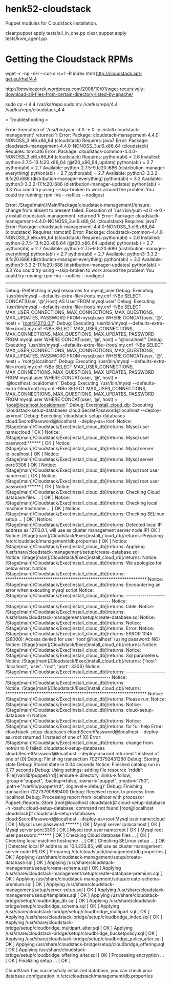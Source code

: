 henk52-cloudstack
=================

Puppet modules for Cloudstack installation.

  clear;puppet apply tests/all_in_one.pp 
  clear;puppet apply tests/kvm_agent.pp 





# Getting the Cloudstack RPMs
wget -r -np -nH --cut-dirs=1 -R index.html http://cloudstack.apt-get.eu/rhel/4.4

http://bmwieczorek.wordpress.com/2008/10/01/wget-recursively-download-all-files-from-certain-directory-listed-by-apache/

sudo cp -r 4.4 /var/ks/repo
sudo mv /var/ks/repo/4.4 /var/ks/repo/cloudstack_4.4


= Troubleshooting =

Error: Execution of '/usr/bin/yum -d 0 -e 0 -y install cloudstack-management' returned 1: Error: Package: cloudstack-management-4.4.0-NONOSS_3.el6.x86_64 (cloudstack)
           Requires: java7
Error: Package: cloudstack-management-4.4.0-NONOSS_3.el6.x86_64 (cloudstack)
           Requires: tomcat6
Error: Package: cloudstack-common-4.4.0-NONOSS_3.el6.x86_64 (cloudstack)
           Requires: python(abi) = 2.6
           Installed: python-2.7.5-13.fc20.x86_64 (@f20_x86_64_update)
               python(abi) = 2.7
               python(abi) = 2.7
           Available: python-2.7.5-9.fc20.i686 (distribution-manager-everything)
               python(abi) = 2.7
               python(abi) = 2.7
           Available: python3-3.3.2-8.fc20.i686 (distribution-manager-everything)
               python(abi) = 3.3
           Available: python3-3.3.2-17.fc20.i686 (distribution-manager-updates)
               python(abi) = 3.3
 You could try using --skip-broken to work around the problem
 You could try running: rpm -Va --nofiles --nodigest

Error: /Stage[main]/Main/Package[cloudstack-management]/ensure: change from absent to present failed: Execution of '/usr/bin/yum -d 0 -e 0 -y install cloudstack-management' returned 1: Error: Package: cloudstack-management-4.4.0-NONOSS_3.el6.x86_64 (cloudstack)
           Requires: java7
Error: Package: cloudstack-management-4.4.0-NONOSS_3.el6.x86_64 (cloudstack)
           Requires: tomcat6
Error: Package: cloudstack-common-4.4.0-NONOSS_3.el6.x86_64 (cloudstack)
           Requires: python(abi) = 2.6
           Installed: python-2.7.5-13.fc20.x86_64 (@f20_x86_64_update)
               python(abi) = 2.7
               python(abi) = 2.7
           Available: python-2.7.5-9.fc20.i686 (distribution-manager-everything)
               python(abi) = 2.7
               python(abi) = 2.7
           Available: python3-3.3.2-8.fc20.i686 (distribution-manager-everything)
               python(abi) = 3.3
           Available: python3-3.3.2-17.fc20.i686 (distribution-manager-updates)
               python(abi) = 3.3
 You could try using --skip-broken to work around the problem
 You could try running: rpm -Va --nofiles --nodigest


---

Debug: Prefetching mysql resources for mysql_user
Debug: Executing '/usr/bin/mysql --defaults-extra-file=/root/.my.cnf -NBe SELECT CONCAT(User, '@',Host) AS User FROM mysql.user'
Debug: Executing '/usr/bin/mysql --defaults-extra-file=/root/.my.cnf -NBe SELECT MAX_USER_CONNECTIONS, MAX_CONNECTIONS, MAX_QUESTIONS, MAX_UPDATES, PASSWORD FROM mysql.user WHERE CONCAT(user, '@', host) = 'root@127.0.0.1''
Debug: Executing '/usr/bin/mysql --defaults-extra-file=/root/.my.cnf -NBe SELECT MAX_USER_CONNECTIONS, MAX_CONNECTIONS, MAX_QUESTIONS, MAX_UPDATES, PASSWORD FROM mysql.user WHERE CONCAT(user, '@', host) = '@localhost''
Debug: Executing '/usr/bin/mysql --defaults-extra-file=/root/.my.cnf -NBe SELECT MAX_USER_CONNECTIONS, MAX_CONNECTIONS, MAX_QUESTIONS, MAX_UPDATES, PASSWORD FROM mysql.user WHERE CONCAT(user, '@', host) = 'root@localhost''
Debug: Executing '/usr/bin/mysql --defaults-extra-file=/root/.my.cnf -NBe SELECT MAX_USER_CONNECTIONS, MAX_CONNECTIONS, MAX_QUESTIONS, MAX_UPDATES, PASSWORD FROM mysql.user WHERE CONCAT(user, '@', host) = '@localhost.localdomain''
Debug: Executing '/usr/bin/mysql --defaults-extra-file=/root/.my.cnf -NBe SELECT MAX_USER_CONNECTIONS, MAX_CONNECTIONS, MAX_QUESTIONS, MAX_UPDATES, PASSWORD FROM mysql.user WHERE CONCAT(user, '@', host) = 'root@localhost.localdomain''
Debug: Exec[install_cloud_db](provider=posix): Executing 'cloudstack-setup-databases cloud:SecretPassword@localhost --deploy-as=root'
Debug: Executing 'cloudstack-setup-databases cloud:SecretPassword@localhost --deploy-as=root'
Notice: /Stage[main]/Cloudstack/Exec[install_cloud_db]/returns: Mysql user name:cloud                                                           [ OK ]
Notice: /Stage[main]/Cloudstack/Exec[install_cloud_db]/returns: Mysql user password:******                                                      [ OK ]
Notice: /Stage[main]/Cloudstack/Exec[install_cloud_db]/returns: Mysql server ip:localhost                                                       [ OK ]
Notice: /Stage[main]/Cloudstack/Exec[install_cloud_db]/returns: Mysql server port:3306                                                          [ OK ]
Notice: /Stage[main]/Cloudstack/Exec[install_cloud_db]/returns: Mysql root user name:root                                                       [ OK ]
Notice: /Stage[main]/Cloudstack/Exec[install_cloud_db]/returns: Mysql root user password:******                                                 [ OK ]
Notice: /Stage[main]/Cloudstack/Exec[install_cloud_db]/returns: Checking Cloud database files ...                                               [ OK ]
Notice: /Stage[main]/Cloudstack/Exec[install_cloud_db]/returns: Checking local machine hostname ...                                             [ OK ]
Notice: /Stage[main]/Cloudstack/Exec[install_cloud_db]/returns: Checking SELinux setup ...                                                      [ OK ]
Notice: /Stage[main]/Cloudstack/Exec[install_cloud_db]/returns: Detected local IP address as 127.0.0.1, will use as cluster management server node IP[ OK ]
Notice: /Stage[main]/Cloudstack/Exec[install_cloud_db]/returns: Preparing /etc/cloudstack/management/db.properties                              [ OK ]
Notice: /Stage[main]/Cloudstack/Exec[install_cloud_db]/returns: Applying /usr/share/cloudstack-management/setup/create-database.sql             
Notice: /Stage[main]/Cloudstack/Exec[install_cloud_db]/returns: 
Notice: /Stage[main]/Cloudstack/Exec[install_cloud_db]/returns: We apologize for below error:
Notice: /Stage[main]/Cloudstack/Exec[install_cloud_db]/returns: ***************************************************************
Notice: /Stage[main]/Cloudstack/Exec[install_cloud_db]/returns: Encountering an error when executing mysql script
Notice: /Stage[main]/Cloudstack/Exec[install_cloud_db]/returns: ----------------------------------------------------------------------
Notice: /Stage[main]/Cloudstack/Exec[install_cloud_db]/returns: table:
Notice: /Stage[main]/Cloudstack/Exec[install_cloud_db]/returns: /usr/share/cloudstack-management/setup/create-database.sql
Notice: /Stage[main]/Cloudstack/Exec[install_cloud_db]/returns: 
Notice: /Stage[main]/Cloudstack/Exec[install_cloud_db]/returns: Error:
Notice: /Stage[main]/Cloudstack/Exec[install_cloud_db]/returns: ERROR 1045 (28000): Access denied for user 'root'@'localhost' (using password: NO)
Notice: /Stage[main]/Cloudstack/Exec[install_cloud_db]/returns: 
Notice: /Stage[main]/Cloudstack/Exec[install_cloud_db]/returns: 
Notice: /Stage[main]/Cloudstack/Exec[install_cloud_db]/returns: Sql parameters:
Notice: /Stage[main]/Cloudstack/Exec[install_cloud_db]/returns: {'host': 'localhost', 'user': 'root', 'port': 3306}
Notice: /Stage[main]/Cloudstack/Exec[install_cloud_db]/returns: ----------------------------------------------------------------------
Notice: /Stage[main]/Cloudstack/Exec[install_cloud_db]/returns:             
Notice: /Stage[main]/Cloudstack/Exec[install_cloud_db]/returns: ***************************************************************
Notice: /Stage[main]/Cloudstack/Exec[install_cloud_db]/returns: Please run:
Notice: /Stage[main]/Cloudstack/Exec[install_cloud_db]/returns: 
Notice: /Stage[main]/Cloudstack/Exec[install_cloud_db]/returns:     cloud-setup-database -h
Notice: /Stage[main]/Cloudstack/Exec[install_cloud_db]/returns: 
Notice: /Stage[main]/Cloudstack/Exec[install_cloud_db]/returns: for full help
Error: cloudstack-setup-databases cloud:SecretPassword@localhost --deploy-as=root returned 1 instead of one of [0]
Error: /Stage[main]/Cloudstack/Exec[install_cloud_db]/returns: change from notrun to 0 failed: cloudstack-setup-databases cloud:SecretPassword@localhost --deploy-as=root returned 1 instead of one of [0]
Debug: Finishing transaction 70273792431280
Debug: Storing state
Debug: Stored state in 0.04 seconds
Notice: Finished catalog run in 0.77 seconds
Debug: Using settings: adding file resource 'rrddir': 'File[/var/lib/puppet/rrd]{:ensure=>:directory, :links=>:follow, :group=>"puppet", :backup=>false, :owner=>"puppet", :mode=>"750", :path=>"/var/lib/puppet/rrd", :loglevel=>:debug}'
Debug: Finishing transaction 70273790989400
Debug: Received report to process from localhost
Debug: Processing report from localhost with processor Puppet::Reports::Store
[root@localhost cloudstack]# cloud-setup-database -h
-bash: cloud-setup-database: command not found
[root@localhost cloudstack]# cloudstack-setup-databases cloud:SecretPassword@localhost --deploy-as=root
Mysql user name:cloud                                                           [ OK ]
Mysql user password:******                                                      [ OK ]
Mysql server ip:localhost                                                       [ OK ]
Mysql server port:3306                                                          [ OK ]
Mysql root user name:root                                                       [ OK ]
Mysql root user password:******                                                 [ OK ]
Checking Cloud database files ...                                               [ OK ]
Checking local machine hostname ...                                             [ OK ]
Checking SELinux setup ...                                                      [ OK ]
Detected local IP address as 10.1.233.85, will use as cluster management server node IP[ OK ]
Preparing /etc/cloudstack/management/db.properties                              [ OK ]
Applying /usr/share/cloudstack-management/setup/create-database.sql             [ OK ]
Applying /usr/share/cloudstack-management/setup/create-schema.sql               [ OK ]
Applying /usr/share/cloudstack-management/setup/create-database-premium.sql     [ OK ]
Applying /usr/share/cloudstack-management/setup/create-schema-premium.sql       [ OK ]
Applying /usr/share/cloudstack-management/setup/server-setup.sql                [ OK ]
Applying /usr/share/cloudstack-management/setup/templates.sql                   [ OK ]
Applying /usr/share/cloudstack-bridge/setup/cloudbridge_db.sql                  [ OK ]
Applying /usr/share/cloudstack-bridge/setup/cloudbridge_schema.sql              [ OK ]
Applying /usr/share/cloudstack-bridge/setup/cloudbridge_multipart.sql           [ OK ]
Applying /usr/share/cloudstack-bridge/setup/cloudbridge_index.sql               [ OK ]
Applying /usr/share/cloudstack-bridge/setup/cloudbridge_multipart_alter.sql     [ OK ]
Applying /usr/share/cloudstack-bridge/setup/cloudbridge_bucketpolicy.sql        [ OK ]
Applying /usr/share/cloudstack-bridge/setup/cloudbridge_policy_alter.sql        [ OK ]
Applying /usr/share/cloudstack-bridge/setup/cloudbridge_offering.sql            [ OK ]
Applying /usr/share/cloudstack-bridge/setup/cloudbridge_offering_alter.sql      [ OK ]
Processing encryption ...                                                       [ OK ]
Finalizing setup ...                                                            [ OK ]

CloudStack has successfully initialized database, you can check your database configuration in /etc/cloudstack/management/db.properties
